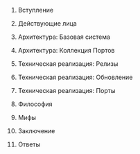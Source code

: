 1. Вступление

2. Действующие лица

3. Архитектура: Базовая система

4. Архитектура: Коллекция Портов

5. Техническая реализация: Релизы

6. Техническая реализация: Обновление

7. Техническая реализация: Порты

8. Философия

9. Мифы

10. Заключение

11. Ответы
